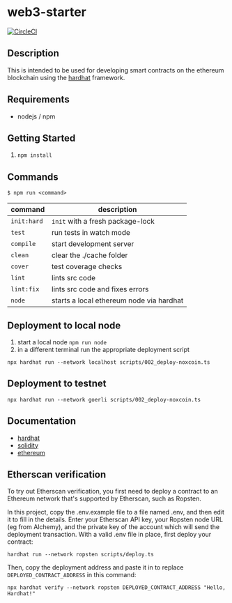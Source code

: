 # web3-starter

[![CircleCI](https://circleci.com/gh/jcuffney/web3-starter/tree/main.svg?style=svg&circle-token=b49df32603ff032d1cb39c10b8e836edce1bed57)](https://circleci.com/gh/jcuffney/web3-starter/tree/main)

## Description

This is intended to be used for developing smart contracts on the ethereum blockchain using the [hardhat](https://hardhat.org/) framework.

## Requirements

- nodejs / npm

## Getting Started

1. `npm install`

## Commands

`$ npm run <command>`

| command                     | description   |
|-----------------------------|---------------|
| `init:hard`                 | `init` with a fresh package-lock |
| `test`                      | run tests in watch mode |
| `compile`                   | start development server |
| `clean`                     | clear the ./cache folder |
| `cover`                     | test coverage checks |
| `lint`                      | lints src code |
| `lint:fix`                  | lints src code and fixes errors |
| `node`                      | starts a local ethereum node via hardhat |

## Deployment to local node

1. start a local node `npm run node`
2. in a different terminal run the appropriate deployment script

`npx hardhat run --network localhost scripts/002_deploy-noxcoin.ts`

## Deployment to testnet

`npx hardhat run --network goerli scripts/002_deploy-noxcoin.ts`

## Documentation

- [hardhat](https://hardhat.org)
- [solidity](https://docs.soliditylang.org)
- [ethereum](https://ethereum.org/en/developers/docs) 

## Etherscan verification

To try out Etherscan verification, you first need to deploy a contract to an Ethereum network that's supported by Etherscan, such as Ropsten.

In this project, copy the .env.example file to a file named .env, and then edit it to fill in the details. Enter your Etherscan API key, your Ropsten node URL (eg from Alchemy), and the private key of the account which will send the deployment transaction. With a valid .env file in place, first deploy your contract:

```shell
hardhat run --network ropsten scripts/deploy.ts
```

Then, copy the deployment address and paste it in to replace `DEPLOYED_CONTRACT_ADDRESS` in this command:

```shell
npx hardhat verify --network ropsten DEPLOYED_CONTRACT_ADDRESS "Hello, Hardhat!"
```
